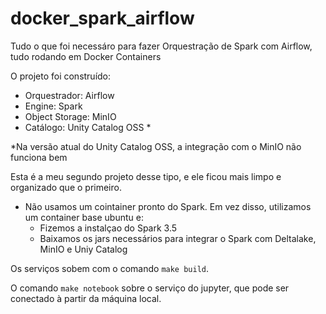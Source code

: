 # docker_spark_airflow
Tudo o que foi necessáro para fazer Orquestração de Spark com Airflow, tudo rodando em Docker Containers

O projeto foi construído:
- Orquestrador: Airflow
- Engine: Spark
- Object Storage: MinIO
- Catálogo: Unity Catalog OSS *

*Na versão atual do Unity Catalog OSS, a integração com o MinIO não funciona bem

Esta é a meu segundo projeto desse tipo, e ele ficou mais limpo e organizado que o primeiro.

- Não usamos um cointainer pronto do Spark. Em vez disso, utilizamos um container base ubuntu e:
    - Fizemos a instalçao do Spark 3.5
    - Baixamos os jars necessários para integrar o Spark com Deltalake, MinIO e Uniy Catalog

Os serviços sobem com o comando `make build`.

O comando `make notebook` sobre o serviço do jupyter, que pode ser conectado à partir da máquina local.